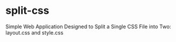split-css
=========

Simple Web Application Designed to Split a Single CSS File into Two: layout.css and style.css